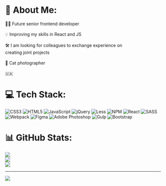 # 🦖 About Me:
💁🏼   Future senior frontend developer<br><br>💡   Improving my skills in React and JS<br><br>🛠️   I am looking for colleagues to exchange experience on<br>     creating joint projects<br><br>📸   Cat photographer<br><br>                     🇺🇦



# 💻 Tech Stack:
![CSS3](https://img.shields.io/badge/css3-%231572B6.svg?style=for-the-badge&logo=css3&logoColor=white) ![HTML5](https://img.shields.io/badge/html5-%23E34F26.svg?style=for-the-badge&logo=html5&logoColor=white) ![JavaScript](https://img.shields.io/badge/javascript-%23323330.svg?style=for-the-badge&logo=javascript&logoColor=%23F7DF1E) ![jQuery](https://img.shields.io/badge/jquery-%230769AD.svg?style=for-the-badge&logo=jquery&logoColor=white) ![Less](https://img.shields.io/badge/less-2B4C80?style=for-the-badge&logo=less&logoColor=white) ![NPM](https://img.shields.io/badge/NPM-%23000000.svg?style=for-the-badge&logo=npm&logoColor=white) ![React](https://img.shields.io/badge/react-%2320232a.svg?style=for-the-badge&logo=react&logoColor=%2361DAFB) ![SASS](https://img.shields.io/badge/SASS-hotpink.svg?style=for-the-badge&logo=SASS&logoColor=white) ![Webpack](https://img.shields.io/badge/webpack-%238DD6F9.svg?style=for-the-badge&logo=webpack&logoColor=black) 	![Figma](https://img.shields.io/badge/figma-%23F24E1E.svg?style=for-the-badge&logo=figma&logoColor=white) ![Adobe Photoshop](https://img.shields.io/badge/adobephotoshop-%2331A8FF.svg?style=for-the-badge&logo=adobephotoshop&logoColor=white) ![Gulp](https://img.shields.io/badge/GULP-%23CF4647.svg?style=for-the-badge&logo=gulp&logoColor=white) ![Bootstrap](https://img.shields.io/badge/bootstrap-%23563D7C.svg?style=for-the-badge&logo=bootstrap&logoColor=white)
# 📊 GitHub Stats:
![](https://github-readme-stats.vercel.app/api?username=FeliciRivares&theme=midnight-purple&hide_border=true&include_all_commits=true&count_private=false)<br/>
![](https://github-readme-streak-stats.herokuapp.com/?user=FeliciRivares&theme=midnight-purple&hide_border=true)<br/>
![](https://github-readme-stats.vercel.app/api/top-langs/?username=FeliciRivares&theme=midnight-purple&hide_border=true&include_all_commits=true&count_private=false&layout=compact)

---
[![](https://visitcount.itsvg.in/api?id=FeliciRivares&icon=2&color=1)](https://visitcount.itsvg.in)

<!-- Proudly created with GPRM ( https://gprm.itsvg.in ) -->
